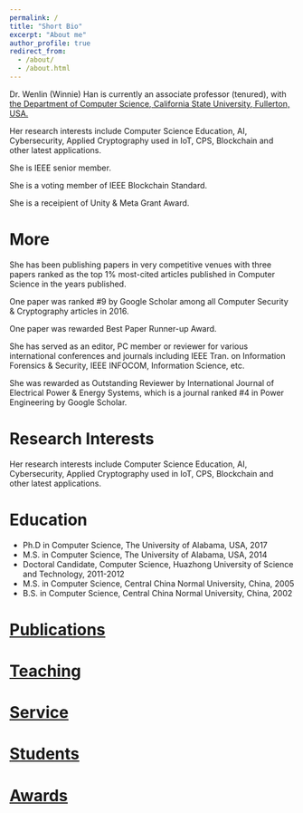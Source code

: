 ```yaml
---
permalink: /
title: "Short Bio"
excerpt: "About me"
author_profile: true
redirect_from: 
  - /about/
  - /about.html
---
```


Dr. Wenlin (Winnie) Han is currently an associate professor (tenured), with [the Department of Computer Science, California State University, Fullerton, USA.](https://www.fullerton.edu/ecs/cs/faculty/) 

Her research interests include Computer Science Education, AI, Cybersecurity, Applied Cryptography used in IoT, CPS, Blockchain and other latest applications. 

She is IEEE senior member.

She is a voting member of IEEE Blockchain Standard.

She is a receipient of Unity & Meta Grant Award.

More
======
She has been publishing papers in very competitive venues with three papers ranked as the top 1% most-cited articles published in Computer Science in the years published.

One paper was ranked #9 by Google Scholar among all Computer Security & Cryptography articles in 2016. 

One paper was rewarded Best Paper Runner-up Award. 

She has served as an editor, PC member or reviewer for various international conferences and journals including IEEE Tran. on Information Forensics & Security, IEEE INFOCOM, Information Science, etc. 

She was rewarded as Outstanding Reviewer by International Journal of Electrical Power & Energy Systems, which is a journal ranked #4 in Power Engineering by Google Scholar. 

Research Interests
======
Her research interests include Computer Science Education, AI, Cybersecurity, Applied Cryptography used in IoT, CPS, Blockchain and other latest applications. 

Education
======
* Ph.D in Computer Science, The University of Alabama, USA, 2017
* M.S. in Computer Science, The University of Alabama, USA, 2014
* Doctoral Candidate, Computer Science, Huazhong University of Science and Technology, 2011-2012
* M.S. in Computer Science, Central China Normal University, China, 2005
* B.S. in Computer Science, Central China Normal University, China, 2002


[Publications](https://wenlinhan.github.io/publications/)
======

[Teaching](https://wenlinhan.github.io/teaching/)
======

[Service](https://wenlinhan.github.io/cv/)
======

[Students](https://wenlinhan.github.io/students/)
======

[Awards](https://wenlinhan.github.io/portfolio/)
======
